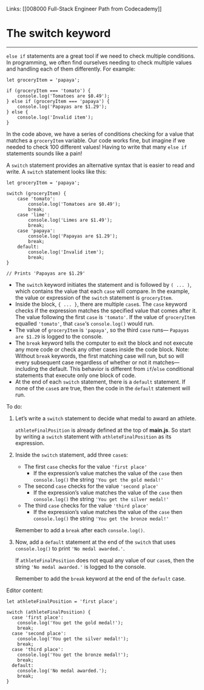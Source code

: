 Links: [[008000 Full-Stack Engineer Path from Codecademy]]
# The switch keyword
---
`else if` statements are a great tool if we need to check multiple conditions. In programming, we often find ourselves needing to check multiple values and handling each of them differently. For example:

```
let groceryItem = 'papaya';

if (groceryItem === 'tomato') {
	console.log('Tomatoes are $0.49');
} else if (groceryItem === 'papaya') {
	console.log('Papayas are $1.29');
} else {
	console.log('Invalid item');
}
```

In the code above, we have a series of conditions checking for a value that matches a `groceryItem` variable. Our code works fine, but imagine if we needed to check 100 different values! Having to write that many `else if` statements sounds like a pain!

A `switch` statement provides an alternative syntax that is easier to read and write. A `switch` statement looks like this:

```
let groceryItem = 'papaya';

switch (groceryItem) {
	case 'tomato':
		console.log('Tomatoes are $0.49');    
		break;
	case 'lime':
		console.log('Limes are $1.49');
		break;  
	case 'papaya':
		console.log('Papayas are $1.29');
		break;
	default:
		console.log('Invalid item');
		break;
} 
		
// Prints 'Papayas are $1.29'
```

-   The `switch` keyword initiates the statement and is followed by `( ... )`, which contains the value that each `case` will compare. In the example, the value or expression of the `switch` statement is `groceryItem`.
-   Inside the block, `{ ... }`, there are multiple `case`s. The `case` keyword checks if the expression matches the specified value that comes after it. The value following the first `case` is `'tomato'`. If the value of `groceryItem` equalled `'tomato'`, that `case`‘s `console.log()` would run.
-   The value of `groceryItem` is `'papaya'`, so the third `case` runs— `Papayas are $1.29` is logged to the console.
-   The `break` keyword tells the computer to exit the block and not execute any more code or check any other cases inside the code block. Note: Without `break` keywords, the first matching case will run, but so will every subsequent case regardless of whether or not it matches—including the default. This behavior is different from `if`/`else` conditional statements that execute only one block of code.
-   At the end of each `switch` statement, there is a `default` statement. If none of the `case`s are true, then the code in the `default` statement will run.

To do:
1. Let’s write a `switch` statement to decide what medal to award an athlete.
	
	`athleteFinalPosition` is already defined at the top of **main.js**. So start by writing a `switch` statement with `athleteFinalPosition` as its expression.

2. Inside the `switch` statement, add three `case`s:
	
	-   The first `case` checks for the value `'first place'`
    	-   If the expression’s value matches the value of the `case` then `console.log()` the string `'You get the gold medal!'`
	-   The second `case` checks for the value `'second place'`
    	-   If the expression’s value matches the value of the `case` then `console.log()` the string `'You get the silver medal!'`
	-   The third `case` checks for the value `'third place'`
    	-   If the expression’s value matches the value of the `case` then `console.log()` the string `'You get the bronze medal!'`
    
	Remember to add a `break` after each `console.log()`.

3. Now, add a `default` statement at the end of the `switch` that uses `console.log()` to print `'No medal awarded.'`.
	
	If `athleteFinalPosition` does not equal any value of our `case`s, then the string `'No medal awarded.'` is logged to the console.
	
	Remember to add the `break` keyword at the end of the `default` case.

Editor content:

	let athleteFinalPosition = 'first place';

	switch (athleteFinalPosition) {
	  case 'first place':
		console.log('You get the gold medal!');
		break;
	  case 'second place':
		console.log('You get the silver medal!');
		break;
	  case 'third place':
		console.log('You get the bronze medal!');
		break;
	  default:
		console.log('No medal awarded.');
		break;
	}